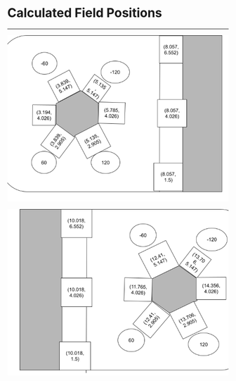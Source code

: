 # Calculated Field Positions


---
![Robot positions along the field for blue side auto](duolingo%20(2).png)

![Robot positions along the field for red side auto](duolingo%20(3).png)

